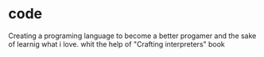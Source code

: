 # code
 Creating a programing language to become a better progamer and the sake of learnig what i love. whit the help of "Crafting interpreters" book
